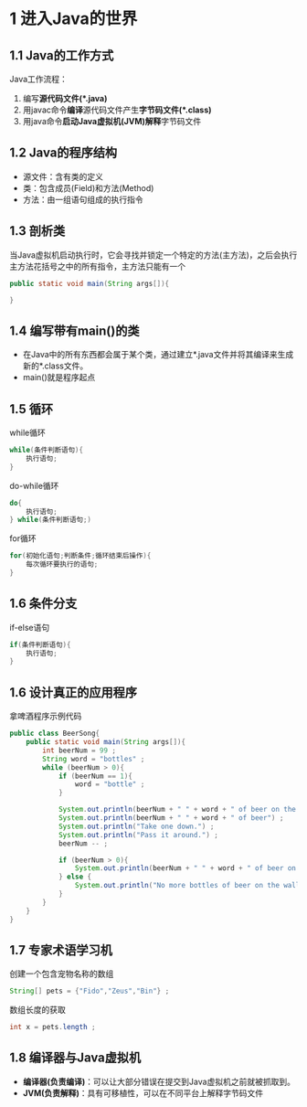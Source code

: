 # 1 进入Java的世界

## 1.1 Java的工作方式
Java工作流程：
1. 编写**源代码文件(*.java)**
2. 用javac命令**编译**源代码文件产生**字节码文件(*.class)**
3. 用java命令**启动Java虚拟机(JVM)解释**字节码文件

## 1.2 Java的程序结构
* 源文件：含有类的定义
* 类：包含成员(Field)和方法(Method)
* 方法：由一组语句组成的执行指令

## 1.3 剖析类
当Java虚拟机启动执行时，它会寻找并锁定一个特定的方法(主方法)，之后会执行主方法花括号之中的所有指令，主方法只能有一个
```java
public static void main(String args[]){

}
```

## 1.4 编写带有main()的类
* 在Java中的所有东西都会属于某个类，通过建立*.java文件并将其编译来生成新的*.class文件。
* main()就是程序起点

## 1.5 循环
while循环
```java
while(条件判断语句){
    执行语句;
}
```
do-while循环
```java
do{
    执行语句;
} while(条件判断语句;)
```
for循环
```java
for(初始化语句;判断条件;循环结束后操作){
    每次循环要执行的语句;
}
```

## 1.6 条件分支
if-else语句
```java
if(条件判断语句){
    执行语句;
}
```

## 1.6 设计真正的应用程序
拿啤酒程序示例代码
```java
public class BeerSong{
    public static void main(String args[]){
        int beerNum = 99 ;
        String word = "bottles" ;
        while (beerNum > 0){
            if (beerNum == 1){
                word = "bottle" ;
            }

            System.out.println(beerNum + " " + word + " of beer on the wall") ;
            System.out.println(beerNum + " " + word + " of beer") ;
            System.out.println("Take one down.") ;
            System.out.println("Pass it around.") ;
            beerNum -- ;

            if (beerNum > 0){
                System.out.println(beerNum + " " + word + " of beer on the wall") ;
            } else {
                System.out.println("No more bottles of beer on the wall") ;
            }
        }
    }
}
```

## 1.7 专家术语学习机
创建一个包含宠物名称的数组
```java
String[] pets = {"Fido","Zeus","Bin"} ;
```
数组长度的获取
```java
int x = pets.length ;
```

## 1.8 编译器与Java虚拟机
* **编译器(负责编译)**：可以让大部分错误在提交到Java虚拟机之前就被抓取到。
* **JVM(负责解释)**：具有可移植性，可以在不同平台上解释字节码文件